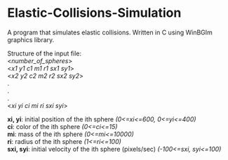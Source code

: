 # Elastic-Collisions-Simulation  
A program that simulates elastic collisions. Written in C using WinBGIm graphics library.  
  
Structure of the input file:  
<*number_of_spheres*>    
<*x1 y1 c1 m1 r1 sx1 sy1*>   
<*x2 y2 c2 m2 r2 sx2 sy2*>  
.  
.  
.  
<*xi yi ci mi ri sxi syi*>  

**xi, yi**: initial position of the ith sphere *(0<=xi<=600, 0<=yi<=400)*   
**ci**: color of the ith sphere *(0<=ci<=15)*  
**mi**: mass of the ith sphere *(0<=mi<=10000)*  
**ri**: radius of the ith sphere *(1<=ri<=100)*  
**sxi, syi**: initial velocity of the ith sphere (pixels/sec) *(-100<=sxi, syi<=100)*  
